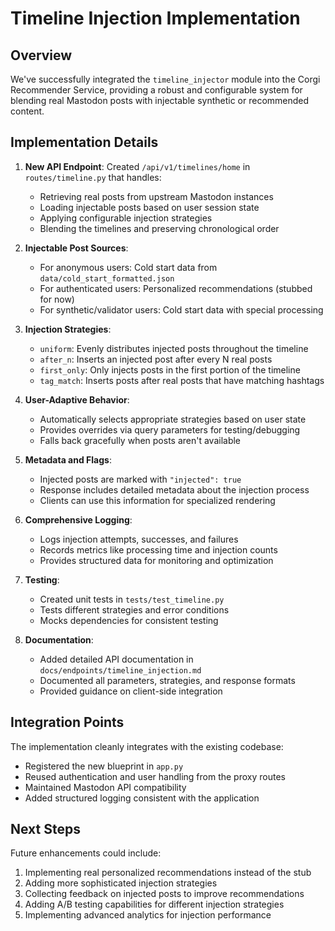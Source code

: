 # Timeline Injection Implementation

## Overview

We've successfully integrated the `timeline_injector` module into the Corgi Recommender Service, providing a robust and configurable system for blending real Mastodon posts with injectable synthetic or recommended content.

## Implementation Details

1. **New API Endpoint**: Created `/api/v1/timelines/home` in `routes/timeline.py` that handles:
   - Retrieving real posts from upstream Mastodon instances
   - Loading injectable posts based on user session state
   - Applying configurable injection strategies
   - Blending the timelines and preserving chronological order

2. **Injectable Post Sources**:
   - For anonymous users: Cold start data from `data/cold_start_formatted.json`
   - For authenticated users: Personalized recommendations (stubbed for now)
   - For synthetic/validator users: Cold start data with special processing

3. **Injection Strategies**:
   - `uniform`: Evenly distributes injected posts throughout the timeline
   - `after_n`: Inserts an injected post after every N real posts
   - `first_only`: Only injects posts in the first portion of the timeline
   - `tag_match`: Inserts posts after real posts that have matching hashtags

4. **User-Adaptive Behavior**:
   - Automatically selects appropriate strategies based on user state
   - Provides overrides via query parameters for testing/debugging
   - Falls back gracefully when posts aren't available

5. **Metadata and Flags**:
   - Injected posts are marked with `"injected": true`
   - Response includes detailed metadata about the injection process
   - Clients can use this information for specialized rendering

6. **Comprehensive Logging**:
   - Logs injection attempts, successes, and failures
   - Records metrics like processing time and injection counts
   - Provides structured data for monitoring and optimization

7. **Testing**:
   - Created unit tests in `tests/test_timeline.py`
   - Tests different strategies and error conditions
   - Mocks dependencies for consistent testing

8. **Documentation**:
   - Added detailed API documentation in `docs/endpoints/timeline_injection.md`
   - Documented all parameters, strategies, and response formats
   - Provided guidance on client-side integration

## Integration Points

The implementation cleanly integrates with the existing codebase:
- Registered the new blueprint in `app.py`
- Reused authentication and user handling from the proxy routes
- Maintained Mastodon API compatibility
- Added structured logging consistent with the application

## Next Steps

Future enhancements could include:
1. Implementing real personalized recommendations instead of the stub
2. Adding more sophisticated injection strategies
3. Collecting feedback on injected posts to improve recommendations
4. Adding A/B testing capabilities for different injection strategies
5. Implementing advanced analytics for injection performance